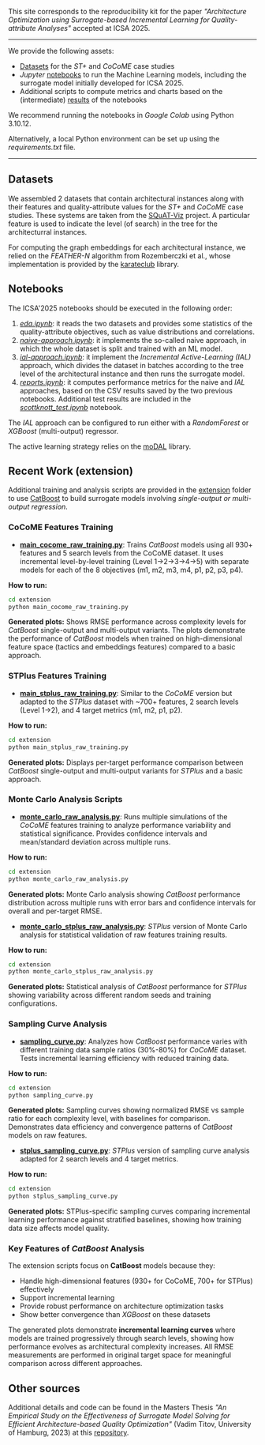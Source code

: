 This site corresponds to the reproducibility kit for the paper *"Architecture Optimization using Surrogate-based Incremental Learning for Quality-attribute Analyses"* accepted at ICSA 2025.

---

We provide the following assets:
* [Datasets](https://github.com/andresdp/architecture-surrogates/tree/main/datasets) for the *ST+* and *CoCoME* case studies
* *Jupyter* [notebooks](https://github.com/andresdp/architecture-surrogates/tree/main/notebooks) to run the Machine Learning models, including the surrogate model initially developed for ICSA 2025.
* Additional scripts to compute metrics and charts based on the (intermediate) [results](https://github.com/andresdp/architecture-surrogates/tree/main/results) of the notebooks

We recommend running the notebooks in *Google Colab* using Python 3.10.12.

Alternatively, a local Python environment can be set up using the *requirements.txt* file.

----

## Datasets
We assembled 2 datasets that contain architectural instances along with their features and quality-attribute values for the *ST+* and *CoCoME* case studies.
These systems are taken from the [SQuAT-Viz](https://github.com/SQuAT-Team/squat-vis) project. A particular feature is used to indicate the level (of search) in the tree for the architecturral instances.

For computing the graph embeddings for each architectural instance, we relied on the *FEATHER-N* algorithm from Rozemberczki et al., whose implementation is provided by the [karateclub](https://github.com/benedekrozemberczki/karateclub/tree/master) library.

## Notebooks
The ICSA'2025 notebooks should be executed in the following order:
1. *[eda.ipynb](https://github.com/andresdp/architecture-surrogates/blob/main/notebooks/eda.ipynb)*: it reads the two datasets and provides some statistics of the quality-attribute objectives, such as value distributions and correlations.
2. *[naive-approach.ipynb](https://github.com/andresdp/architecture-surrogates/blob/main/notebooks/naive-approach.ipynb)*: it implements the so-called naive approach, in which the whole dataset is split and trained with an ML model.
3. *[ial-approach.ipynb](https://github.com/andresdp/architecture-surrogates/blob/main/notebooks/ial-approach.ipynb)*: it implement the *Incremental Active-Learning (IAL)* approach, which divides the dataset in batches according to the tree level of the architectural instance and then runs the surrogate model.
4. *[reports.ipynb](https://github.com/andresdp/architecture-surrogates/blob/main/notebooks/reports.ipynb)*: it computes performance metrics for the naive and *IAL* approaches, based on the CSV results saved by the two previous notebooks. Additional test results are included in the *[scottknott_test.ipynb](https://github.com/andresdp/architecture-surrogates/blob/main/notebooks/scottknott_test.ipynb)* notebook.

The *IAL* approach can be configured to run either with a *RandomForest* or *XGBoost* (multi-output) regressor.

The active learning strategy relies on the [moDAL](https://github.com/modAL-python/modAL) library.

## Recent Work (extension)
Additional training and analysis scripts are provided in the [extension](https://github.com/andresdp/architecture-surrogates/tree/main/extension) folder to use [CatBoost](https://catboost.ai/) to build surrogate models involving _single-output or multi-output regression_.

### CoCoME Features Training
- **[main_cocome_raw_training.py](https://github.com/andresdp/architecture-surrogates/blob/main/extension/main_cocome_raw_training.py)**: Trains _CatBoost_ models using all 930+ features and 5 search levels from the CoCoME dataset. It uses incremental level-by-level training (Level 1→2→3→4→5) with separate models for each of the 8 objectives (m1, m2, m3, m4, p1, p2, p3, p4).

**How to run:**
```bash
cd extension
python main_cocome_raw_training.py
```

**Generated plots:** Shows RMSE performance across complexity levels for _CatBoost_ single-output and multi-output variants. The plots demonstrate the performance of _CatBoost_ models when trained on high-dimensional feature space (tactics and embeddings features) compared to a basic approach.

### STPlus Features Training  
- **[main_stplus_raw_training.py](https://github.com/andresdp/architecture-surrogates/blob/main/extension/main_stplus_raw_training.py)**: Similar to the _CoCoME_ version but adapted to the _STPlus_ dataset with ~700+ features, 2 search levels (Level 1→2), and 4 target metrics (m1, m2, p1, p2).

**How to run:**
```bash
cd extension
python main_stplus_raw_training.py
```

**Generated plots:** Displays per-target performance comparison between _CatBoost_ single-output and multi-output variants for _STPlus_ and a basic approach.

### Monte Carlo Analysis Scripts
- **[monte_carlo_raw_analysis.py](https://github.com/andresdp/architecture-surrogates/blob/main/extension/monte_carlo_raw_analysis.py)**: Runs multiple simulations of the _CoCoME_ features training to analyze performance variability and statistical significance. Provides confidence intervals and mean/standard deviation across multiple runs.

**How to run:**
```bash
cd extension
python monte_carlo_raw_analysis.py
```

**Generated plots:** Monte Carlo analysis showing _CatBoost_ performance distribution across multiple runs with error bars and confidence intervals for overall and per-target RMSE.

- **[monte_carlo_stplus_raw_analysis.py](https://github.com/andresdp/architecture-surrogates/blob/main/extension/monte_carlo_stplus_raw_analysis.py)**: _STPlus_ version of Monte Carlo analysis for statistical validation of raw features training results.

**How to run:**
```bash
cd extension
python monte_carlo_stplus_raw_analysis.py
```

**Generated plots:** Statistical analysis of _CatBoost_ performance for _STPlus_ showing variability across different random seeds and training configurations.

### Sampling Curve Analysis
- **[sampling_curve.py](https://github.com/andresdp/architecture-surrogates/blob/main/extension/sampling_curve.py)**: Analyzes how _CatBoost_ performance varies with different training data sample ratios (30%-80%) for _CoCoME_ dataset. Tests incremental learning efficiency with reduced training data.

**How to run:**
```bash
cd extension
python sampling_curve.py
```

**Generated plots:** Sampling curves showing normalized RMSE vs sample ratio for each complexity level, with baselines for comparison. Demonstrates data efficiency and convergence patterns of _CatBoost_ models on raw features.

- **[stplus_sampling_curve.py](https://github.com/andresdp/architecture-surrogates/blob/main/extension/stplus_sampling_curve.py)**: _STPlus_ version of sampling curve analysis adapted for 2 search levels and 4 target metrics.

**How to run:**
```bash
cd extension
python stplus_sampling_curve.py
```

**Generated plots:** STPlus-specific sampling curves comparing incremental learning performance against stratified baselines, showing how training data size affects model quality.

### Key Features of _CatBoost_ Analysis
The extension scripts focus on **CatBoost** models because they:
- Handle high-dimensional features (930+ for CoCoME, 700+ for STPlus) effectively
- Support incremental learning
- Provide robust performance on architecture optimization tasks
- Show better convergence than _XGBoost_ on these datasets

The generated plots demonstrate **incremental learning curves** where models are trained progressively through search levels, showing how performance evolves as architectural complexity increases. All RMSE measurements are performed in original target space for meaningful comparison across different approaches.

## Other sources
Additional details and code can be found in the Masters Thesis *"An Empirical Study on the Effectiveness of Surrogate Model Solving for Efficient Architecture-based Quality Optimization"* (Vadim Titov, University of Hamburg, 2023) at this [repository](https://git.informatik.uni-hamburg.de/6titov/masters-thesis).
